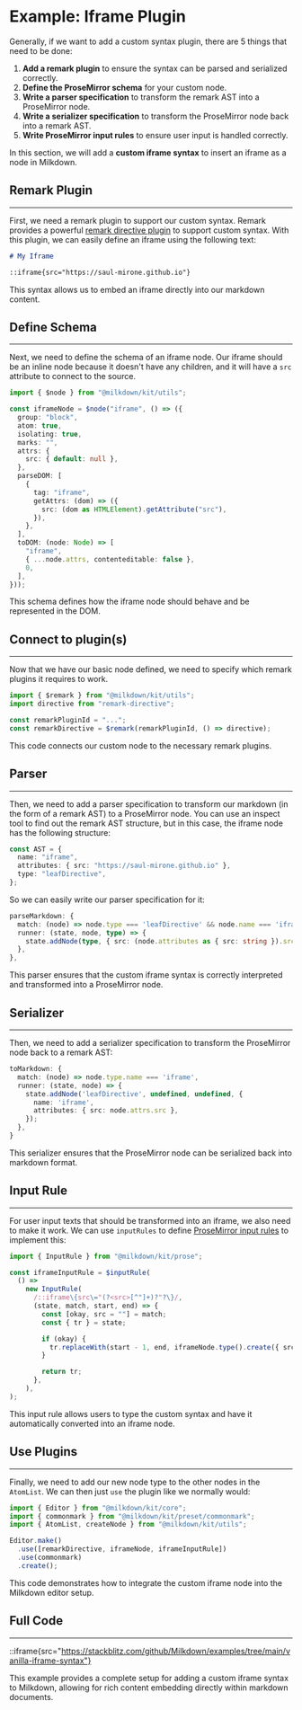 # Example: Iframe Plugin

Generally, if we want to add a custom syntax plugin, there are 5 things that need to be done:

1. **Add a remark plugin** to ensure the syntax can be parsed and serialized correctly.
2. **Define the ProseMirror schema** for your custom node.
3. **Write a parser specification** to transform the remark AST into a ProseMirror node.
4. **Write a serializer specification** to transform the ProseMirror node back into a remark AST.
5. **Write ProseMirror input rules** to ensure user input is handled correctly.

In this section, we will add a **custom iframe syntax** to insert an iframe as a node in Milkdown.

## Remark Plugin

---

First, we need a remark plugin to support our custom syntax. Remark provides a powerful [remark directive plugin](https://github.com/remarkjs/remark-directive) to support custom syntax. With this plugin, we can easily define an iframe using the following text:

```markdown
# My Iframe

::iframe{src="https://saul-mirone.github.io"}
```

This syntax allows us to embed an iframe directly into our markdown content.

## Define Schema

---

Next, we need to define the schema of an iframe node. Our iframe should be an inline node because it doesn't have any children, and it will have a `src` attribute to connect to the source.

```typescript
import { $node } from "@milkdown/kit/utils";

const iframeNode = $node("iframe", () => ({
  group: "block",
  atom: true,
  isolating: true,
  marks: "",
  attrs: {
    src: { default: null },
  },
  parseDOM: [
    {
      tag: "iframe",
      getAttrs: (dom) => ({
        src: (dom as HTMLElement).getAttribute("src"),
      }),
    },
  ],
  toDOM: (node: Node) => [
    "iframe",
    { ...node.attrs, contenteditable: false },
    0,
  ],
}));
```

This schema defines how the iframe node should behave and be represented in the DOM.

## Connect to plugin(s)

---

Now that we have our basic node defined, we need to specify which remark plugins it requires to work.

```typescript
import { $remark } from "@milkdown/kit/utils";
import directive from "remark-directive";

const remarkPluginId = "...";
const remarkDirective = $remark(remarkPluginId, () => directive);
```

This code connects our custom node to the necessary remark plugins.

## Parser

---

Then, we need to add a parser specification to transform our markdown (in the form of a remark AST) to a ProseMirror node. You can use an inspect tool to find out the remark AST structure, but in this case, the iframe node has the following structure:

```typescript
const AST = {
  name: "iframe",
  attributes: { src: "https://saul-mirone.github.io" },
  type: "leafDirective",
};
```

So we can easily write our parser specification for it:

```typescript
parseMarkdown: {
  match: (node) => node.type === 'leafDirective' && node.name === 'iframe',
  runner: (state, node, type) => {
    state.addNode(type, { src: (node.attributes as { src: string }).src });
  },
},
```

This parser ensures that the custom iframe syntax is correctly interpreted and transformed into a ProseMirror node.

## Serializer

---

Then, we need to add a serializer specification to transform the ProseMirror node back to a remark AST:

```typescript
toMarkdown: {
  match: (node) => node.type.name === 'iframe',
  runner: (state, node) => {
    state.addNode('leafDirective', undefined, undefined, {
      name: 'iframe',
      attributes: { src: node.attrs.src },
    });
  },
}
```

This serializer ensures that the ProseMirror node can be serialized back into markdown format.

## Input Rule

---

For user input texts that should be transformed into an iframe, we also need to make it work. We can use `inputRules` to define [ProseMirror input rules](https://prosemirror.net/docs/ref/#inputrules) to implement this:

```typescript
import { InputRule } from "@milkdown/kit/prose";

const iframeInputRule = $inputRule(
  () =>
    new InputRule(
      /::iframe\{src\="(?<src>[^"]+)?"?\}/,
      (state, match, start, end) => {
        const [okay, src = ""] = match;
        const { tr } = state;

        if (okay) {
          tr.replaceWith(start - 1, end, iframeNode.type().create({ src }));
        }

        return tr;
      },
    ),
);
```

This input rule allows users to type the custom syntax and have it automatically converted into an iframe node.

## Use Plugins

---

Finally, we need to add our new node type to the other nodes in the `AtomList`. We can then just `use` the plugin like we normally would:

```typescript
import { Editor } from "@milkdown/kit/core";
import { commonmark } from "@milkdown/kit/preset/commonmark";
import { AtomList, createNode } from "@milkdown/kit/utils";

Editor.make()
  .use([remarkDirective, iframeNode, iframeInputRule])
  .use(commonmark)
  .create();
```

This code demonstrates how to integrate the custom iframe node into the Milkdown editor setup.

## Full Code

---

::iframe{src="https://stackblitz.com/github/Milkdown/examples/tree/main/vanilla-iframe-syntax"}

This example provides a complete setup for adding a custom iframe syntax to Milkdown, allowing for rich content embedding directly within markdown documents.
